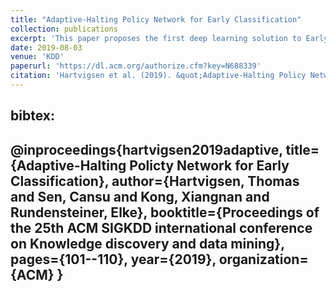 ```yaml
---
title: "Adaptive-Halting Policy Network for Early Classification"
collection: publications
excerpt: 'This paper proposes the first deep learning solution to Early Classification, which is the multi-objective optimization problem of picking a timestep at which a classification can be made with tunable confidence.'
date: 2019-08-03
venue: 'KDD'
paperurl: 'https://dl.acm.org/authorize.cfm?key=N688339'
citation: 'Hartvigsen et al. (2019). &quot;Adaptive-Halting Policy Network for Early Classification.&quot; <i>ACM SIGKDD</i>.'
---
```



bibtex:
---
@inproceedings{hartvigsen2019adaptive,
  title={Adaptive-Halting Policty Network for Early Classification},
  author={Hartvigsen, Thomas and Sen, Cansu and Kong, Xiangnan and Rundensteiner, Elke},
  booktitle={Proceedings of the 25th ACM SIGKDD international conference on Knowledge discovery and data mining},
  pages={101--110},
  year={2019},
  organization={ACM}
}
---
